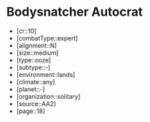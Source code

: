 
# Bodysnatcher Autocrat

- [cr::10]
- [combatType::expert]
- [alignment::N]
- [size::medium]
- [type::ooze]
- [subtype::-]
- [environment::lands]
- [climate::any]
- [planet::-]
- [organization::solitary]
- [source::AA2]
- [page::18]
